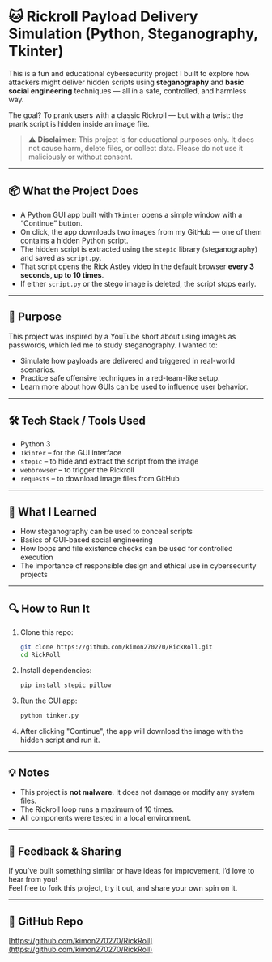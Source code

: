 # 🐱 Rickroll Payload Delivery Simulation (Python, Steganography, Tkinter)

This is a fun and educational cybersecurity project I built to explore how attackers might deliver hidden scripts using **steganography** and **basic social engineering** techniques — all in a safe, controlled, and harmless way.

The goal? To prank users with a classic Rickroll — but with a twist: the prank script is hidden inside an image file.

> ⚠️ **Disclaimer**: This project is for educational purposes only. It does not cause harm, delete files, or collect data. Please do not use it maliciously or without consent.

---

## 📦 What the Project Does

- A Python GUI app built with `Tkinter` opens a simple window with a “Continue” button.
- On click, the app downloads two images from my GitHub — one of them contains a hidden Python script.
- The hidden script is extracted using the `stepic` library (steganography) and saved as `script.py`.
- That script opens the Rick Astley video in the default browser **every 3 seconds, up to 10 times**.
- If either `script.py` or the stego image is deleted, the script stops early.

---

## 🎯 Purpose

This project was inspired by a YouTube short about using images as passwords, which led me to study steganography. I wanted to:
- Simulate how payloads are delivered and triggered in real-world scenarios.
- Practice safe offensive techniques in a red-team-like setup.
- Learn more about how GUIs can be used to influence user behavior.

---

## 🛠️ Tech Stack / Tools Used

- Python 3
- `Tkinter` – for the GUI interface
- `stepic` – to hide and extract the script from the image
- `webbrowser` – to trigger the Rickroll
- `requests` – to download image files from GitHub

---

## 🧠 What I Learned

- How steganography can be used to conceal scripts
- Basics of GUI-based social engineering
- How loops and file existence checks can be used for controlled execution
- The importance of responsible design and ethical use in cybersecurity projects

---

## 🔍 How to Run It

1. Clone this repo:
    ```bash
    git clone https://github.com/kimon270270/RickRoll.git
    cd RickRoll
    ```

2. Install dependencies:
    ```bash
    pip install stepic pillow
    ```

3. Run the GUI app:
    ```bash
    python tinker.py
    ```

4. After clicking "Continue", the app will download the image with the hidden script and run it.

---

## 💡 Notes

- This project is **not malware**. It does not damage or modify any system files.
- The Rickroll loop runs a maximum of 10 times.
- All components were tested in a local environment.

---

## 🙌 Feedback & Sharing

If you’ve built something similar or have ideas for improvement, I’d love to hear from you!  
Feel free to fork this project, try it out, and share your own spin on it.


---

## 🔗 GitHub Repo

[https://github.com/kimon270270/RickRoll](https://github.com/kimon270270/RickRoll)


